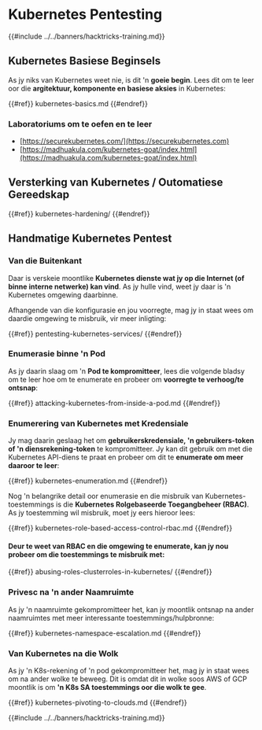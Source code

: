 # Kubernetes Pentesting

{{#include ../../banners/hacktricks-training.md}}

## Kubernetes Basiese Beginsels

As jy niks van Kubernetes weet nie, is dit 'n **goeie begin**. Lees dit om te leer oor die **argitektuur, komponente en basiese aksies** in Kubernetes:

{{#ref}}
kubernetes-basics.md
{{#endref}}

### Laboratoriums om te oefen en te leer

- [https://securekubernetes.com/](https://securekubernetes.com)
- [https://madhuakula.com/kubernetes-goat/index.html](https://madhuakula.com/kubernetes-goat/index.html)

## Versterking van Kubernetes / Outomatiese Gereedskap

{{#ref}}
kubernetes-hardening/
{{#endref}}

## Handmatige Kubernetes Pentest

### Van die Buitenkant

Daar is verskeie moontlike **Kubernetes dienste wat jy op die Internet (of binne interne netwerke) kan vind**. As jy hulle vind, weet jy daar is 'n Kubernetes omgewing daarbinne.

Afhangende van die konfigurasie en jou voorregte, mag jy in staat wees om daardie omgewing te misbruik, vir meer inligting:

{{#ref}}
pentesting-kubernetes-services/
{{#endref}}

### Enumerasie binne 'n Pod

As jy daarin slaag om 'n **Pod te kompromitteer**, lees die volgende bladsy om te leer hoe om te enumerate en probeer om **voorregte te verhoog/te ontsnap**:

{{#ref}}
attacking-kubernetes-from-inside-a-pod.md
{{#endref}}

### Enumerering van Kubernetes met Kredensiale

Jy mag daarin geslaag het om **gebruikerskredensiale, 'n gebruikers-token of 'n diensrekening-token** te kompromitteer. Jy kan dit gebruik om met die Kubernetes API-diens te praat en probeer om dit te **enumerate om meer daaroor te leer**:

{{#ref}}
kubernetes-enumeration.md
{{#endref}}

Nog 'n belangrike detail oor enumerasie en die misbruik van Kubernetes-toestemmings is die **Kubernetes Rolgebaseerde Toegangbeheer (RBAC)**. As jy toestemming wil misbruik, moet jy eers hieroor lees:

{{#ref}}
kubernetes-role-based-access-control-rbac.md
{{#endref}}

#### Deur te weet van RBAC en die omgewing te enumerate, kan jy nou probeer om die toestemmings te misbruik met:

{{#ref}}
abusing-roles-clusterroles-in-kubernetes/
{{#endref}}

### Privesc na 'n ander Naamruimte

As jy 'n naamruimte gekompromitteer het, kan jy moontlik ontsnap na ander naamruimtes met meer interessante toestemmings/hulpbronne:

{{#ref}}
kubernetes-namespace-escalation.md
{{#endref}}

### Van Kubernetes na die Wolk

As jy 'n K8s-rekening of 'n pod gekompromitteer het, mag jy in staat wees om na ander wolke te beweeg. Dit is omdat dit in wolke soos AWS of GCP moontlik is om **'n K8s SA toestemmings oor die wolk te gee**.

{{#ref}}
kubernetes-pivoting-to-clouds.md
{{#endref}}

{{#include ../../banners/hacktricks-training.md}}
